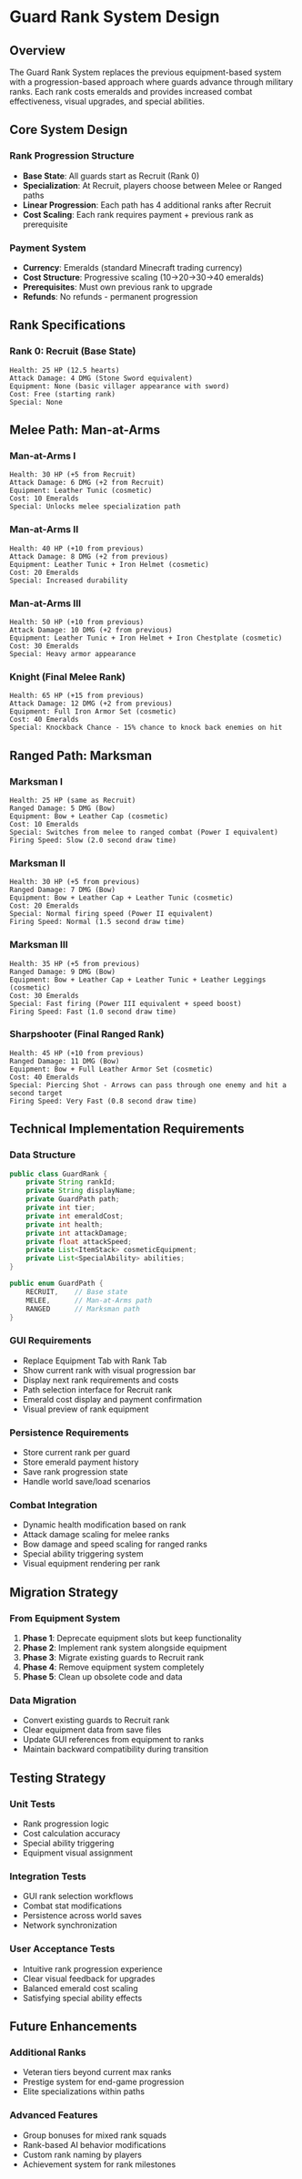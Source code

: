 # Guard Rank System Design

## Overview
The Guard Rank System replaces the previous equipment-based system with a progression-based approach where guards advance through military ranks. Each rank costs emeralds and provides increased combat effectiveness, visual upgrades, and special abilities.

## Core System Design

### Rank Progression Structure
- **Base State**: All guards start as Recruit (Rank 0)
- **Specialization**: At Recruit, players choose between Melee or Ranged paths
- **Linear Progression**: Each path has 4 additional ranks after Recruit
- **Cost Scaling**: Each rank requires payment + previous rank as prerequisite

### Payment System
- **Currency**: Emeralds (standard Minecraft trading currency)
- **Cost Structure**: Progressive scaling (10→20→30→40 emeralds)
- **Prerequisites**: Must own previous rank to upgrade
- **Refunds**: No refunds - permanent progression

## Rank Specifications

### Rank 0: Recruit (Base State)
```
Health: 25 HP (12.5 hearts)
Attack Damage: 4 DMG (Stone Sword equivalent)
Equipment: None (basic villager appearance with sword)
Cost: Free (starting rank)
Special: None
```

## Melee Path: Man-at-Arms

### Man-at-Arms I
```
Health: 30 HP (+5 from Recruit)
Attack Damage: 6 DMG (+2 from Recruit)
Equipment: Leather Tunic (cosmetic)
Cost: 10 Emeralds
Special: Unlocks melee specialization path
```

### Man-at-Arms II
```
Health: 40 HP (+10 from previous)
Attack Damage: 8 DMG (+2 from previous)
Equipment: Leather Tunic + Iron Helmet (cosmetic)
Cost: 20 Emeralds
Special: Increased durability
```

### Man-at-Arms III
```
Health: 50 HP (+10 from previous)
Attack Damage: 10 DMG (+2 from previous)
Equipment: Leather Tunic + Iron Helmet + Iron Chestplate (cosmetic)
Cost: 30 Emeralds
Special: Heavy armor appearance
```

### Knight (Final Melee Rank)
```
Health: 65 HP (+15 from previous)
Attack Damage: 12 DMG (+2 from previous)
Equipment: Full Iron Armor Set (cosmetic)
Cost: 40 Emeralds
Special: Knockback Chance - 15% chance to knock back enemies on hit
```

## Ranged Path: Marksman

### Marksman I
```
Health: 25 HP (same as Recruit)
Ranged Damage: 5 DMG (Bow)
Equipment: Bow + Leather Cap (cosmetic)
Cost: 10 Emeralds
Special: Switches from melee to ranged combat (Power I equivalent)
Firing Speed: Slow (2.0 second draw time)
```

### Marksman II
```
Health: 30 HP (+5 from previous)
Ranged Damage: 7 DMG (Bow)
Equipment: Bow + Leather Cap + Leather Tunic (cosmetic)
Cost: 20 Emeralds
Special: Normal firing speed (Power II equivalent)
Firing Speed: Normal (1.5 second draw time)
```

### Marksman III
```
Health: 35 HP (+5 from previous)
Ranged Damage: 9 DMG (Bow)
Equipment: Bow + Leather Cap + Leather Tunic + Leather Leggings (cosmetic)
Cost: 30 Emeralds
Special: Fast firing (Power III equivalent + speed boost)
Firing Speed: Fast (1.0 second draw time)
```

### Sharpshooter (Final Ranged Rank)
```
Health: 45 HP (+10 from previous)
Ranged Damage: 11 DMG (Bow)
Equipment: Bow + Full Leather Armor Set (cosmetic)
Cost: 40 Emeralds
Special: Piercing Shot - Arrows can pass through one enemy and hit a second target
Firing Speed: Very Fast (0.8 second draw time)
```

## Technical Implementation Requirements

### Data Structure
```java
public class GuardRank {
    private String rankId;
    private String displayName;
    private GuardPath path;
    private int tier;
    private int emeraldCost;
    private int health;
    private int attackDamage;
    private float attackSpeed;
    private List<ItemStack> cosmeticEquipment;
    private List<SpecialAbility> abilities;
}

public enum GuardPath {
    RECRUIT,    // Base state
    MELEE,      // Man-at-Arms path
    RANGED      // Marksman path
}
```

### GUI Requirements
- Replace Equipment Tab with Rank Tab
- Show current rank with visual progression bar
- Display next rank requirements and costs
- Path selection interface for Recruit rank
- Emerald cost display and payment confirmation
- Visual preview of rank equipment

### Persistence Requirements
- Store current rank per guard
- Store emerald payment history
- Save rank progression state
- Handle world save/load scenarios

### Combat Integration
- Dynamic health modification based on rank
- Attack damage scaling for melee ranks
- Bow damage and speed scaling for ranged ranks
- Special ability triggering system
- Visual equipment rendering per rank

## Migration Strategy

### From Equipment System
1. **Phase 1**: Deprecate equipment slots but keep functionality
2. **Phase 2**: Implement rank system alongside equipment
3. **Phase 3**: Migrate existing guards to Recruit rank
4. **Phase 4**: Remove equipment system completely
5. **Phase 5**: Clean up obsolete code and data

### Data Migration
- Convert existing guards to Recruit rank
- Clear equipment data from save files
- Update GUI references from equipment to ranks
- Maintain backward compatibility during transition

## Testing Strategy

### Unit Tests
- Rank progression logic
- Cost calculation accuracy
- Special ability triggering
- Equipment visual assignment

### Integration Tests
- GUI rank selection workflows
- Combat stat modifications
- Persistence across world saves
- Network synchronization

### User Acceptance Tests
- Intuitive rank progression experience
- Clear visual feedback for upgrades
- Balanced emerald cost scaling
- Satisfying special ability effects

## Future Enhancements

### Additional Ranks
- Veteran tiers beyond current max ranks
- Prestige system for end-game progression
- Elite specializations within paths

### Advanced Features
- Group bonuses for mixed rank squads
- Rank-based AI behavior modifications
- Custom rank naming by players
- Achievement system for rank milestones